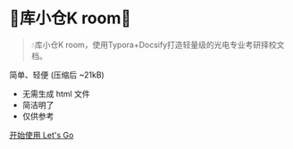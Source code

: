 <!-- _coverpage.md -->

# 🌼库小仓K room🌼

> 💧库小仓K room，使用Typora+Docsify打造轻量级的光电专业考研择校文档。

简单、轻便 (压缩后 ~21kB)
- 无需生成 html 文件
- 简洁明了
- 仅供参考

[开始使用 Let's Go](/README.md)